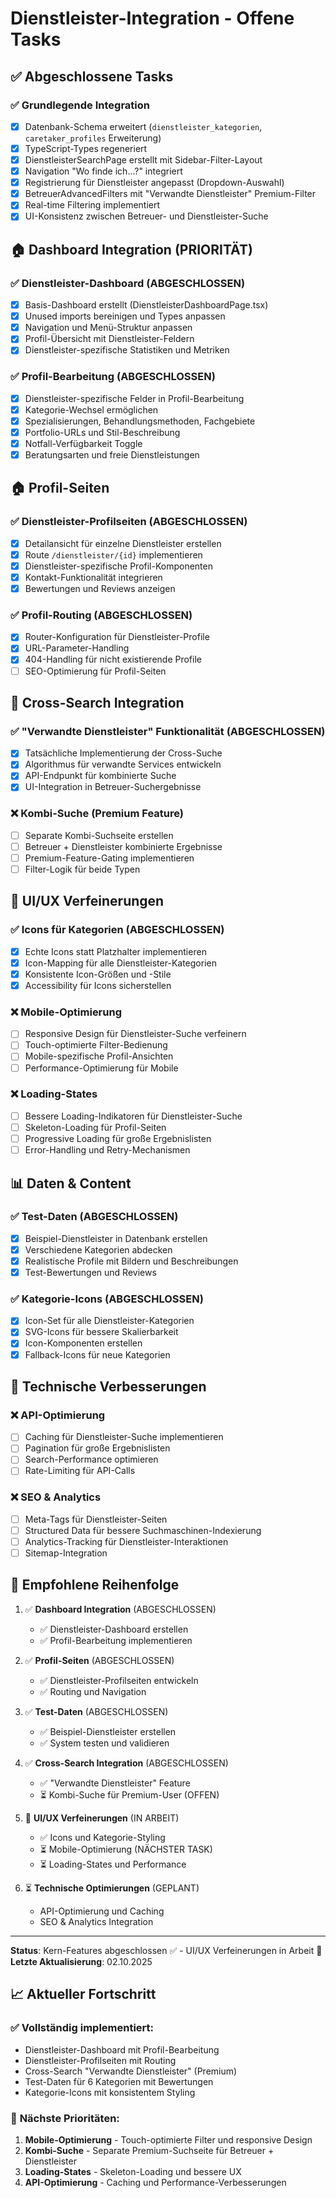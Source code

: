 # Dienstleister-Integration - Offene Tasks

## ✅ **Abgeschlossene Tasks**

### ✅ Grundlegende Integration
- [x] Datenbank-Schema erweitert (`dienstleister_kategorien`, `caretaker_profiles` Erweiterung)
- [x] TypeScript-Types regeneriert
- [x] DienstleisterSearchPage erstellt mit Sidebar-Filter-Layout
- [x] Navigation "Wo finde ich...?" integriert
- [x] Registrierung für Dienstleister angepasst (Dropdown-Auswahl)
- [x] BetreuerAdvancedFilters mit "Verwandte Dienstleister" Premium-Filter
- [x] Real-time Filtering implementiert
- [x] UI-Konsistenz zwischen Betreuer- und Dienstleister-Suche

## 🏠 **Dashboard Integration** (PRIORITÄT)

### ✅ Dienstleister-Dashboard (ABGESCHLOSSEN)
- [x] Basis-Dashboard erstellt (DienstleisterDashboardPage.tsx)
- [x] Unused imports bereinigen und Types anpassen
- [x] Navigation und Menü-Struktur anpassen
- [x] Profil-Übersicht mit Dienstleister-Feldern
- [x] Dienstleister-spezifische Statistiken und Metriken

### ✅ Profil-Bearbeitung (ABGESCHLOSSEN)
- [x] Dienstleister-spezifische Felder in Profil-Bearbeitung
- [x] Kategorie-Wechsel ermöglichen
- [x] Spezialisierungen, Behandlungsmethoden, Fachgebiete
- [x] Portfolio-URLs und Stil-Beschreibung
- [x] Notfall-Verfügbarkeit Toggle
- [x] Beratungsarten und freie Dienstleistungen

## 🏠 **Profil-Seiten**

### ✅ Dienstleister-Profilseiten (ABGESCHLOSSEN)
- [x] Detailansicht für einzelne Dienstleister erstellen
- [x] Route `/dienstleister/{id}` implementieren
- [x] Dienstleister-spezifische Profil-Komponenten
- [x] Kontakt-Funktionalität integrieren
- [x] Bewertungen und Reviews anzeigen

### ✅ Profil-Routing (ABGESCHLOSSEN)
- [x] Router-Konfiguration für Dienstleister-Profile
- [x] URL-Parameter-Handling
- [x] 404-Handling für nicht existierende Profile
- [ ] SEO-Optimierung für Profil-Seiten

## 🔗 **Cross-Search Integration**

### ✅ "Verwandte Dienstleister" Funktionalität (ABGESCHLOSSEN)
- [x] Tatsächliche Implementierung der Cross-Suche
- [x] Algorithmus für verwandte Services entwickeln
- [x] API-Endpunkt für kombinierte Suche
- [x] UI-Integration in Betreuer-Suchergebnisse

### ❌ Kombi-Suche (Premium Feature)
- [ ] Separate Kombi-Suchseite erstellen
- [ ] Betreuer + Dienstleister kombinierte Ergebnisse
- [ ] Premium-Feature-Gating implementieren
- [ ] Filter-Logik für beide Typen

## 🎨 **UI/UX Verfeinerungen**

### ✅ Icons für Kategorien (ABGESCHLOSSEN)
- [x] Echte Icons statt Platzhalter implementieren
- [x] Icon-Mapping für alle Dienstleister-Kategorien
- [x] Konsistente Icon-Größen und -Stile
- [x] Accessibility für Icons sicherstellen

### ❌ Mobile-Optimierung
- [ ] Responsive Design für Dienstleister-Suche verfeinern
- [ ] Touch-optimierte Filter-Bedienung
- [ ] Mobile-spezifische Profil-Ansichten
- [ ] Performance-Optimierung für Mobile

### ❌ Loading-States
- [ ] Bessere Loading-Indikatoren für Dienstleister-Suche
- [ ] Skeleton-Loading für Profil-Seiten
- [ ] Progressive Loading für große Ergebnislisten
- [ ] Error-Handling und Retry-Mechanismen

## 📊 **Daten & Content**

### ✅ Test-Daten (ABGESCHLOSSEN)
- [x] Beispiel-Dienstleister in Datenbank erstellen
- [x] Verschiedene Kategorien abdecken
- [x] Realistische Profile mit Bildern und Beschreibungen
- [x] Test-Bewertungen und Reviews

### ✅ Kategorie-Icons (ABGESCHLOSSEN)
- [x] Icon-Set für alle Dienstleister-Kategorien
- [x] SVG-Icons für bessere Skalierbarkeit
- [x] Icon-Komponenten erstellen
- [x] Fallback-Icons für neue Kategorien

## 🔧 **Technische Verbesserungen**

### ❌ API-Optimierung
- [ ] Caching für Dienstleister-Suche implementieren
- [ ] Pagination für große Ergebnislisten
- [ ] Search-Performance optimieren
- [ ] Rate-Limiting für API-Calls

### ❌ SEO & Analytics
- [ ] Meta-Tags für Dienstleister-Seiten
- [ ] Structured Data für bessere Suchmaschinen-Indexierung
- [ ] Analytics-Tracking für Dienstleister-Interaktionen
- [ ] Sitemap-Integration

## 🚀 **Empfohlene Reihenfolge**

1. ✅ **Dashboard Integration** (ABGESCHLOSSEN)
   - ✅ Dienstleister-Dashboard erstellen
   - ✅ Profil-Bearbeitung implementieren

2. ✅ **Profil-Seiten** (ABGESCHLOSSEN)
   - ✅ Dienstleister-Profilseiten entwickeln
   - ✅ Routing und Navigation

3. ✅ **Test-Daten** (ABGESCHLOSSEN)
   - ✅ Beispiel-Dienstleister erstellen
   - ✅ System testen und validieren

4. ✅ **Cross-Search Integration** (ABGESCHLOSSEN)
   - ✅ "Verwandte Dienstleister" Feature
   - ⏳ Kombi-Suche für Premium-User (OFFEN)

5. 🔄 **UI/UX Verfeinerungen** (IN ARBEIT)
   - ✅ Icons und Kategorie-Styling
   - ⏳ Mobile-Optimierung (NÄCHSTER TASK)
   - ⏳ Loading-States und Performance

6. ⏳ **Technische Optimierungen** (GEPLANT)
   - API-Optimierung und Caching
   - SEO & Analytics Integration

---

**Status**: Kern-Features abgeschlossen ✅ - UI/UX Verfeinerungen in Arbeit 🔄
**Letzte Aktualisierung**: 02.10.2025

## 📈 **Aktueller Fortschritt**

### ✅ **Vollständig implementiert:**
- Dienstleister-Dashboard mit Profil-Bearbeitung
- Dienstleister-Profilseiten mit Routing
- Cross-Search "Verwandte Dienstleister" (Premium)
- Test-Daten für 6 Kategorien mit Bewertungen
- Kategorie-Icons mit konsistentem Styling

### 🔄 **Nächste Prioritäten:**
1. **Mobile-Optimierung** - Touch-optimierte Filter und responsive Design
2. **Kombi-Suche** - Separate Premium-Suchseite für Betreuer + Dienstleister
3. **Loading-States** - Skeleton-Loading und bessere UX
4. **API-Optimierung** - Caching und Performance-Verbesserungen
